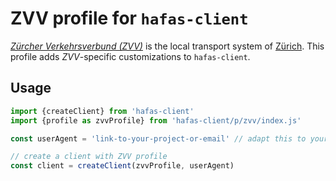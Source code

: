 # ZVV profile for `hafas-client`

[*Zürcher Verkehrsverbund (ZVV)*](https://en.wikipedia.org/wiki/Zürcher_Verkehrsverbund) is the local transport system of [Zürich](https://en.wikipedia.org/wiki/Zürich). This profile adds *ZVV*-specific customizations to `hafas-client`.

## Usage

```js
import {createClient} from 'hafas-client'
import {profile as zvvProfile} from 'hafas-client/p/zvv/index.js'

const userAgent = 'link-to-your-project-or-email' // adapt this to your project!

// create a client with ZVV profile
const client = createClient(zvvProfile, userAgent)
```
